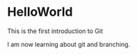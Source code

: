 HelloWorld
==========

This is the first introduction to Git

I am now learning about git and branching.

